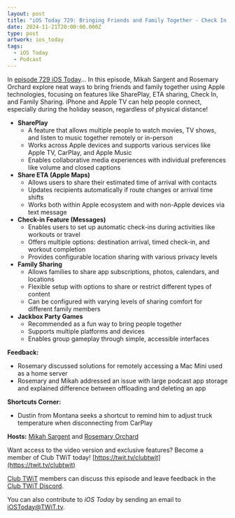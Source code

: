 ```yaml
---
layout: post
title: "iOS Today 729: Bringing Friends and Family Together - Check In, Family Sharing, Jackbox Games"
date: 2024-11-21T20:00:00.000Z
type: post
artwork: ios_today
tags:
  - iOS Today
  - Podcast
---
```

In [episode 729 iOS Today](https://twit.tv/shows/ios-today/episodes/729)...
In this episode, Mikah Sargent and Rosemary Orchard explore neat ways to bring friends and family together using Apple technologies, focusing on features like SharePlay, ETA sharing, Check In, and Family Sharing. iPhone and Apple TV can help people connect, especially during the holiday season, regardless of physical distance!

*   **SharePlay**
    *   A feature that allows multiple people to watch movies, TV shows, and listen to music together remotely or in-person
    *   Works across Apple devices and supports various services like Apple TV, CarPlay, and Apple Music
    *   Enables collaborative media experiences with individual preferences like volume and closed captions
*   **Share ETA (Apple Maps)**
    *   Allows users to share their estimated time of arrival with contacts
    *   Updates recipients automatically if route changes or arrival time shifts
    *   Works both within Apple ecosystem and with non-Apple devices via text message
*   **Check-in Feature (Messages)**
    *   Enables users to set up automatic check-ins during activities like workouts or travel
    *   Offers multiple options: destination arrival, timed check-in, and workout completion
    *   Provides configurable location sharing with various privacy levels
*   **Family Sharing**
    *   Allows families to share app subscriptions, photos, calendars, and locations
    *   Flexible setup with options to share or restrict different types of content
    *   Can be configured with varying levels of sharing comfort for different family members
*   **Jackbox Party Games**
    *   Recommended as a fun way to bring people together
    *   Supports multiple platforms and devices
    *   Enables group gameplay through simple, accessible interfaces

**Feedback:**

*   Rosemary discussed solutions for remotely accessing a Mac Mini used as a home server
*   Rosemary and Mikah addressed an issue with large podcast app storage and explained difference between offloading and deleting an app

**Shortcuts Corner:**

*   Dustin from Montana seeks a shortcut to remind him to adjust truck temperature when disconnecting from CarPlay

**Hosts:** [Mikah Sargent](https://twit.tv/people/mikah-sargent) and [Rosemary Orchard](https://twit.tv/people/rosemary-orchard)

Want access to the video version and exclusive features? Become a member of Club TWiT today! [https://twit.tv/clubtwit](https://twit.tv/clubtwit)

[Club TWiT](https://twit.tv/clubtwit) members can discuss this episode and leave feedback in the [Club TWiT Discord](https://twit.memberful.com/account/discord/authorize).

You can also contribute to _iOS Today_ by sending an email to [iOSToday@TWiT.tv](mailto:iOSToday@TWiT.tv).